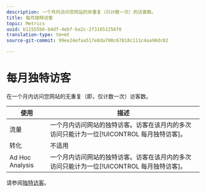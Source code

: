 ```yaml
---
description: 一个月内访问您网站的非重复（只计数一次）的访客数。
title: 每月独特访客
topic: Metrics
uuid: b11555b6-b4df-4ebf-ba2c-2f31651256f6
translation-type: tm+mt
source-git-commit: 99ee24efaa517e8da700c67818c111c4aa90dc02

---
```



# 每月独特访客

在一个月内访问您网站的无重复（即，仅计数一次）访客数。

| 使用 | 描述 |
|---|---|
| 流量 | 一个月内访问网站的独特访客。访客在该月内的多次访问只能计为一位[!UICONTROL 每月独特访客]。 |
| 转化 | 不适用 |
| Ad Hoc Analysis | 一个月内访问网站的独特访客。访客在该月内的多次访问只能计为一位[!UICONTROL 每月独特访客]。 |

请参阅[独特访客](/help/components/c-variables/c-metrics/metrics-unique-visitors.md)。

